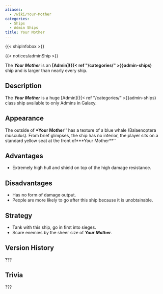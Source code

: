 ```yaml
---
aliases:
  - /wiki/Your-Mother
categories:
  - Ships
  - Admin Ships
title: Your Mother
---
```


{{< shipInfobox >}}

{{< notices/adminShip >}}

The **_Your Mother_** is an **[Admin]({{< ref "/categories/" >}}admin-ships)** ship and is larger than nearly every ship.

## Description

The **_Your Mother_** is a huge [Admin]({{< ref "/categories/" >}}admin-ships) class ship available to only Admins in Galaxy.

## Appearance

The outside of **\*Your Mother**'' has a texture of a blue whale (Balaenoptera musculus). From brief glimpses, the ship has no interior, the player sits on a standard yellow seat at the front of**\*Your Mother**''

## Advantages

- Extremely high hull and shield on top of the high damage resistance.

## Disadvantages 

- Has no form of damage output.
- People are more likely to go after this ship because it is unobtainable.

## Strategy

- Tank with this ship, go in first into sieges.
- Scare enemies by the sheer size of **_Your Mother_**.

## Version History

???

## Trivia

???
